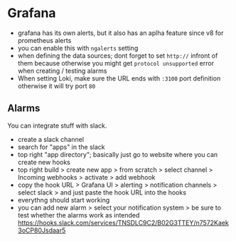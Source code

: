 # Grafana
- grafana has its own alerts, but it also has an aplha feature since v8 for prometheus alerts
- you can enable this with `ngalerts` setting
- when defining the data sources; dont forget to set `http://` infront of them because otherwise you might get `protocol unsupported` error when creating / testing alarms
- When setting Loki, make sure the URL ends with `:3100` port definition otherwise it will try port `80`

## Alarms
You can integrate stuff with slack. 
- create a slack channel
- search for "apps" in the slack
- top right "app directory"; basically just go to website where you can create new hooks
- top right build > create new app > from scratch > select channel > Incoming webhooks > activate > add webhook
- copy the hook URL > Grafana UI > alerting > notification channels > select slack > and just paste the hook URL into the hooks
- everythng should start working
- you can add new alarm > select your notification system > be sure to test whether the alarms work as intended
https://hooks.slack.com/services/TNSDLC9C2/B02G3TTEY/n7572Kaek3oCP80Jsdaar5